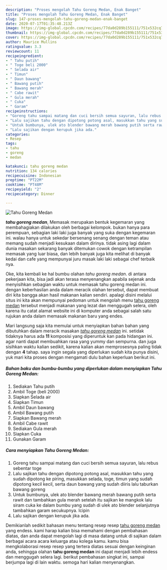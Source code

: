 ```yaml
---
description: "Proses mengolah Tahu Goreng Medan, Enak Banget"
title: "Proses mengolah Tahu Goreng Medan, Enak Banget"
slug: 147-proses-mengolah-tahu-goreng-medan-enak-banget
date: 2020-07-17T01:35:48.213Z
image: https://img-global.cpcdn.com/recipes/77da0d289b155111/751x532cq70/tahu-goreng-medan-foto-resep-utama.jpg
thumbnail: https://img-global.cpcdn.com/recipes/77da0d289b155111/751x532cq70/tahu-goreng-medan-foto-resep-utama.jpg
cover: https://img-global.cpcdn.com/recipes/77da0d289b155111/751x532cq70/tahu-goreng-medan-foto-resep-utama.jpg
author: Maurice Mullins
ratingvalue: 3.3
reviewcount: 11
recipeingredient:
- " Tahu putih"
- " Toge beli 2000"
- " Selada air"
- " Timun"
- " Daun bawang"
- " Bawang putih"
- " Bawang merah"
- " Cabe rawit"
- " Gula merah"
- " Cuka"
- " Garam"
recipeinstructions:
- "Goreng tahu sampai matang dan cuci bersih semua sayuran, lalu rebus sebentar toge"
- "Lalu sajikan tahu dengan dipotong potong asal, masukkan tahu yang sudah dipotong ke piring, masukkan selada, toge, timun yang sudah dipotong kecil kecil, serta daun bawang yang sudah diiris lalu taburkan bawang goreng"
- "Untuk bumbunya, ulek ato blender bawang merah bawang putih serta rawit dan tambahkan gula merah setelah itu sajikan ke mangkok lalu siram cuka ke dalam bumbu yang sudah di ulek ato blender selanjutnya tambahkan garam secukupnya. Icipin"
- "Lalu sajikan dengan kerupuk jika ada."
categories:
- Resep
tags:
- tahu
- goreng
- medan

katakunci: tahu goreng medan 
nutrition: 134 calories
recipecuisine: Indonesian
preptime: "PT22M"
cooktime: "PT48M"
recipeyield: "2"
recipecategory: Dinner

---
```



![Tahu Goreng Medan](https://img-global.cpcdn.com/recipes/77da0d289b155111/751x532cq70/tahu-goreng-medan-foto-resep-utama.jpg)

<b><i>tahu goreng medan</i></b>, Memasak merupakan bentuk kegemaran yang membahagiakan dilakukan oleh berbagai kelompok. bukan hanya para perempuan, sebagian laki laki juga banyak yang suka dengan kegemaran ini. walau hanya untuk sekedar bersenang senang dengan teman atau memang sudah menjadi kesukaan dalam dirinya. tidak asing lagi dalam dunia masakan sekarang banyak ditemukan cowok dengan ketrampilan memasak yang luar biasa, dan lebih banyak juga kita melihat di banyak kedai dan cafe yang mempunyai juru masak laki laki sebagai chef terbaik nya.

Oke, kita kembali ke hal bumbu olahan <i>tahu goreng medan</i>. di antara pekerjaan kita, bisa jadi akan terasa menyenangkan apabila sejenak anda menyisihkan sebagian waktu untuk memasak tahu goreng medan ini. dengan keberhasilan anda dalam meracik olahan tersebut, dapat membuat diri kita bangga akan hasil makanan kalian sendiri. apalagi disini melalui situs ini kita akan mempunyai pedoman untuk mengolah menu <u>tahu goreng medan</u> tersebut menjadi makanan yang lezat dan menggugah selera, oleh karena itu catat alamat website ini di komputer anda sebagai salah satu rujukan anda dalam memasak makanan baru yang endes.




Mari langsung saja kita memulai untuk menyiapkan bahan bahan yang dibutuhkan dalam meracik masakan <u><i>tahu goreng medan</i></u> ini. setidak tidaknya harus ada <b>11</b> komposisi yang diperuntuk kan pada hidangan ini. agar nanti dapat membuahkan rasa yang yummy dan sempurna. dan juga sisihkan waktu kalian sedikit, karena kalian akan memprosesnya paling tidak dengan <b>4</b> tahap. saya ingin segala yang diperlukan sudah kita punya disini, yuk mari kita proses dengan mengamati dulu bahan keperluan berikut ini.

<!--inarticleads1-->

##### Bahan baku dan bumbu-bumbu yang diperlukan dalam menyiapkan Tahu Goreng Medan:

1. Sediakan  Tahu putih
1. Ambil  Toge (beli 2000)
1. Siapkan  Selada air
1. Siapkan  Timun
1. Ambil  Daun bawang
1. Ambil  Bawang putih
1. Siapkan  Bawang merah
1. Ambil  Cabe rawit
1. Sediakan  Gula merah
1. Siapkan  Cuka
1. Gunakan  Garam




<!--inarticleads2-->

##### Cara menyiapkan Tahu Goreng Medan:

1. Goreng tahu sampai matang dan cuci bersih semua sayuran, lalu rebus sebentar toge
1. Lalu sajikan tahu dengan dipotong potong asal, masukkan tahu yang sudah dipotong ke piring, masukkan selada, toge, timun yang sudah dipotong kecil kecil, serta daun bawang yang sudah diiris lalu taburkan bawang goreng
1. Untuk bumbunya, ulek ato blender bawang merah bawang putih serta rawit dan tambahkan gula merah setelah itu sajikan ke mangkok lalu siram cuka ke dalam bumbu yang sudah di ulek ato blender selanjutnya tambahkan garam secukupnya. Icipin
1. Lalu sajikan dengan kerupuk jika ada.




Demikianlah sedikit bahasan menu tentang resep resep <u>tahu goreng medan</u> yang endess. kami harap kalian bisa memahami dengan pembahasan diatas, dan anda dapat mengolah lagi di masa datang untuk di sajikan dalam berbagai acara acara keluarga atau kolega kamu. kamu bisa mengkolaborasi resep resep yang tertera diatas sesuai dengan keinginan anda, sehingga olahan <b>tahu goreng medan</b> ini dapat menjadi lebih endess dan menggugah selera lagi. berikut pembahasan singkat ini, sampai berjumpa lagi di lain waktu. semoga hari kalian menyenangkan.
